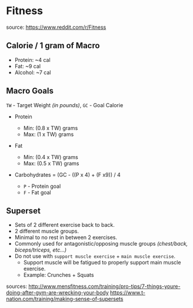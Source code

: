 # Fitness

source: https://www.reddit.com/r/Fitness


## Calorie / 1 gram of Macro
- Protein: ~4 cal
- Fat: ~9 cal
- Alcohol: ~7 cal

## Macro Goals
`TW` - Target Weight *(in pounds)*, `GC` - Goal Calorie

- Protein
  - Min: (0.8 x TW) grams
  - Max: (1 x TW) grams
  
- Fat
  - Min: (0.4 x TW) grams
  - Max: (0.5 x TW) grams
  
- Carbohydrates
  = (GC - ((P x 4) + (F x9)) / 4
  - `P` - Protein goal
  - `F` - Fat goal

## Superset

- Sets of 2 different exercise back to back.
- 2 different muscle groups.
- Minimal to no rest in between 2 exercises.
- Commonly used for antagonistic/opposing muscle groups *(chest/back, biceps/triceps, etc...)*
- Do not use with `support muscle exercise` + `main muscle exercise`.
  - Support muscle will be fatigued to properly support main muscle exercise.
  - Example: Crunches + Squats
  
sources:
http://www.mensfitness.com/training/pro-tips/7-things-youre-doing-after-gym-are-wrecking-your-body
https://www.t-nation.com/training/making-sense-of-supersets
